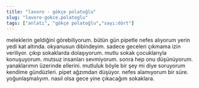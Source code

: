 ```yaml
---
title: "lavoro - gökçe polatoğlu"
slug: "lavoro-gokce.polatoglu"
tags: ["anlatı", "gökçe polatoğlu","sayı:dört"]
---
```

meleklerin geldiğini görebiliyorum. bütün gün pipetle nefes alıyorum
yerin yedi kat altında. okyanusun dibindeyim. sadece geceleri çıkmama
izin veriliyor. çıkıp sokaklarda dolaşıyorum. mutlu sokak çocuklarıyla
konuşuyorum. mutsuz insanları sevmiyorum. sonra hep onu düşünüyorum.
yanaklarımın üzerinde ellerini. mutluluk böyle bir şey mi diye soruyorum
kendime gündüzleri. pipet ağzımdan düşüyor. nefes alamıyorum bir süre.
yoğunlaşmalıyım. nasıl olsa gece yine çıkacağım sokaklara.
